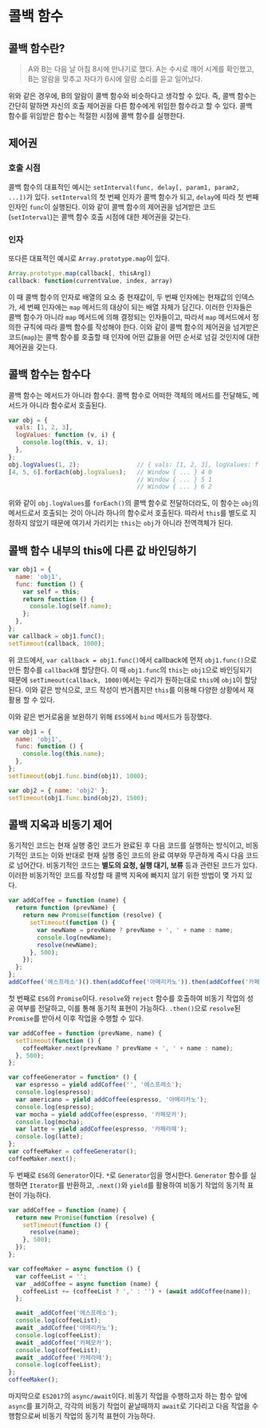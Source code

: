 # 콜백 함수

## 콜백 함수란?

> A와 B는 다음 날 아침 8시에 만나기로 했다. A는 수시로 깨어 시계를 확인했고, B는 알람을 맞추고 자다가 6시에 알람 소리를 듣고 일어났다.

위와 같은 경우에, B의 알람이 콜백 함수와 비슷하다고 생각할 수 있다. 즉, 콜백 함수는 간단히 말하면 자신의 호출 제어권을 다른 함수에게 위임한 함수라고 할 수 있다. 콜백 함수를 위임받은 함수는 적절한 시점에 콜백 함수를 실행한다.

## 제어권

### 호출 시점

콜백 함수의 대표적인 예시는 `setInterval(func, delay[, param1, param2, ...])`가 있다. `setInterval`의 첫 번째 인자가 콜백 함수가 되고, `delay`에 따라 첫 번째 인자인 `func`이 실행된다.
이와 같이 콜백 함수의 제어권을 넘겨받은 코드(`setInterval`)는 콜백 함수 호출 시점에 대한 제어권을 갖는다.

### 인자

또다른 대표적인 예시로 `Array.prototype.map`이 있다.

```javascript
Array.prototype.map(callback[, thisArg])
callback: function(currentValue, index, array)
```

이 때 콜백 함수의 인자로 배열의 요소 중 현재값이, 두 번째 인자에는 현재값의 인덱스가, 세 번째 인자에는 `map` 메서드의 대상이 되는 배열 자체가 담긴다. 이러한 인자들은 콜백 함수가 아니라 `map` 메서드에 의해 결정되는 인자들이고, 따라서 `map` 메서드에서 정의한 규칙에 따라 콜백 함수를 작성해야 한다.
이와 같이 콜백 함수의 제어권을 넘겨받은 코드(`map`)는 콜백 함수를 호출할 때 인자에 어떤 값들을 어떤 순서로 넘길 것인지에 대한 제어권을 갖는다.

## 콜백 함수는 함수다

콜백 함수는 메서드가 아니라 함수다. 콜백 함수로 어떠한 객체의 메서드를 전달해도, 메서드가 아니라 함수로서 호출된다.

<!-- prettier-ignore -->
```javascript
var obj = {
  vals: [1, 2, 3],
  logValues: function (v, i) {
    console.log(this, v, i);
  },
};
obj.logValues(1, 2);                // { vals: [1, 2, 3], logValues: f } 1 2
[4, 5, 6].forEach(obj.logValues);   // Window { ... } 4 0
                                    // Window { ... } 5 1
                                    // Window { ... } 6 2
```

위와 같이 `obj.logValues`를 `forEach()`의 콜백 함수로 전달하더라도, 이 함수는 `obj`의 메서드로서 호출되는 것이 아니라 하나의 함수로서 호출된다. 따라서 `this`를 별도로 지정하지 않았기 때문에 여기서 가리키는 `this`는 `obj`가 아니라 전역객체가 된다.

## 콜백 함수 내부의 this에 다른 값 바인딩하기

```javascript
var obj1 = {
  name: 'obj1',
  func: function () {
    var self = this;
    return function () {
      console.log(self.name);
    };
  },
};
var callback = obj1.func();
setTimeout(callback, 1000);
```

위 코드에서, `var callback = obj1.func()`에서 callback에 먼저 `obj1.func()`으로 만든 함수를 `callback`애 할당한다. 이 때 `obj1.func`의 `this`는 `obj1`으로 바인딩되기 때문에 `setTimeout(callback, 1000)`에서는 우리가 원하는대로 `this`에 `obj1`이 할당된다. 이와 같은 방식으로, 코드 작성이 번거롭지만 `this`를 이용해 다양한 상황에서 재활용 할 수 있다.

이와 같은 번거로움을 보완하기 위해 `ES5`에서 `bind` 메서드가 등장했다.

```javascript
var obj1 = {
  name: 'obj1',
  func: function () {
    console.log(this.name);
  },
};
setTimeout(obj1.func.bind(obj1), 1000);

var obj2 = { name: 'obj2' };
setTimeout(obj1.func.bind(obj2), 1500);
```

## 콜백 지옥과 비동기 제어

동기적인 코드는 현재 실행 중인 코드가 완료된 후 다음 코드를 실행하는 방식이고, 비동기적인 코드는 이와 반대로 현재 실행 중인 코드의 완료 여부와 무관하게 즉시 다음 코드로 넘어간다. 비동기적인 코드는 **별도의 요청, 실행 대기, 보류** 등과 관련된 코드가 있다.
이러한 비동기적인 코드를 작성할 때 콜백 지옥에 빠지지 않기 위한 방법이 몇 가지 있다.

```javascript
var addCoffee = function (name) {
  return function (prevName) {
    return new Promise(function (resolve) {
      setTimeout(function () {
        var newName = prevName ? prevName + ', ' + name : name;
        console.log(newName);
        resolve(newName);
      }, 500);
    });
  };
};
addCoffee('에스프레소')().then(addCoffee('아메리카노')).then(addCoffee('카페모카')).then(addCoffee('카페라떼'));
```

첫 번째로 `ES6`의 `Promise`이다. `resolve`와 `reject` 함수를 호출하여 비동기 작업의 성공 여부를 전달하고, 이를 통해 동기적 표현이 가능하다. `.then()`으로 `resolve`된 `Promise`를 받아서 이후 작업을 수행할 수 있다.

```javascript
var addCoffee = function (prevName, name) {
  setTimeout(function () {
    coffeeMaker.next(prevName ? prevName + ', ' + name : name);
  }, 500);
};

var coffeeGenerator = function* () {
  var espresso = yield addCoffee('', '에스프레소');
  console.log(espresso);
  var americano = yield addCoffee(espresso, '아메리카노');
  console.log(espresso);
  var mocha = yield addCoffee(espresso, '카페모카');
  console.log(mocha);
  var latte = yield addCoffee(espresso, '카페라떼');
  console.log(latte);
};
var coffeeMaker = coffeeGenerator();
coffeeMaker.next();
```

두 번째로 `ES6`의 `Generator`이다. `*`로 `Generator`임을 명시한다. `Generator` 함수를 실행하면 `Iterator`를 반환하고, `.next()`와 `yield`를 활용하여 비동기 작업의 동기적 표현이 가능하다.

```javascript
var addCoffee = function (name) {
  return new Promise(function (resolve) {
    setTimeout(function () {
      resolve(name);
    }, 500);
  });
};

var coffeeMaker = async function () {
  var coffeeList = '';
  var _addCoffee = async function (name) {
    coffeeList += (coffeeList ? ',' : '') + (await addCoffee(name));
  };

  await _addCoffee('에스프레소');
  console.log(coffeeList);
  await _addCoffee('아메리카노');
  console.log(coffeeList);
  await _addCoffee('카페모카');
  console.log(coffeeList);
  await _addCoffee('카페라떼');
  console.log(coffeeList);
};
coffeeMaker();
```

마지막으로 `ES2017`의 `async/await`이다. 비동기 작업을 수행하고자 하는 함수 앞에 `async`를 표기하고, 각각의 비동기 작업이 끝날때까지 `await`로 기다리고 다음 작업을 수행함으로써 비동기 작업의 동기적 표현이 가능하다.

